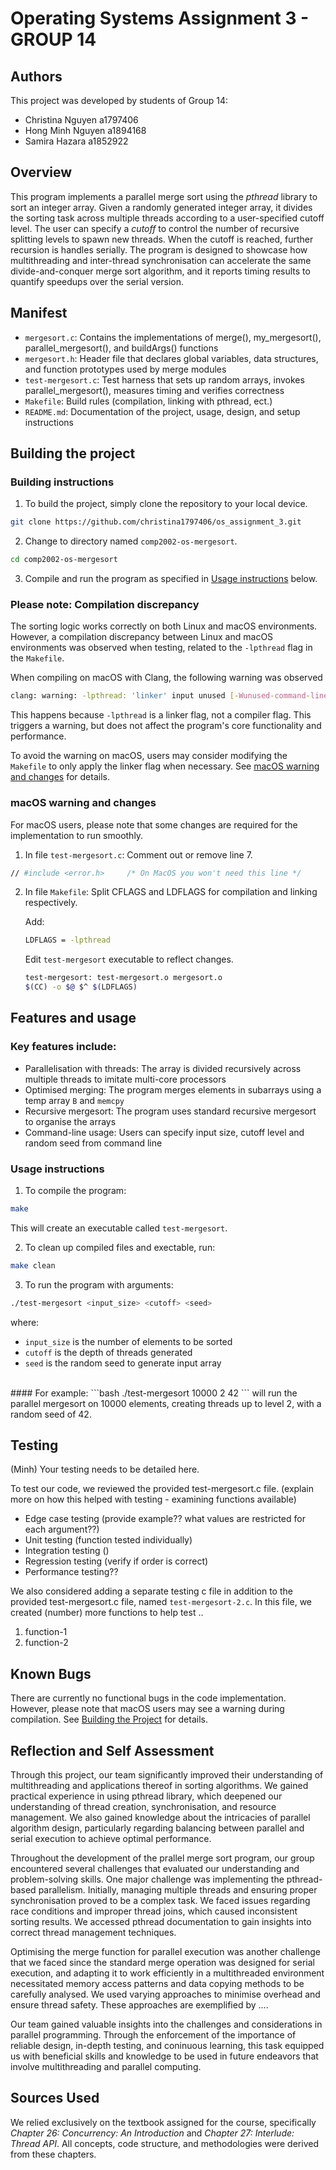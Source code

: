 # Operating Systems Assignment 3 - GROUP 14

## Authors

This project was developed by students of Group 14:
- Christina Nguyen a1797406
- Hong Minh Nguyen a1894168
- Samira Hazara a1852922

## Overview

This program implements a parallel merge sort using the *pthread* library to sort an integer array. Given a randomly generated integer array, it divides the sorting task across multiple threads according to a user-specified cutoff level. The user can specify a *cutoff* to control the number of recursive splitting levels to spawn new threads. When the cutoff is reached, further recursion is handles serially. The program is designed to showcase how multithreading and inter-thread synchronisation can accelerate the same divide-and-conquer merge sort algorithm, and it reports timing results to quantify speedups over the serial version.

## Manifest

- `mergesort.c`: Contains the implementations of merge(), my_mergesort(), parallel_mergesort(), and buildArgs() functions
- `mergesort.h`: Header file that declares global variables, data structures, and function prototypes used by merge modules
- `test-mergesort.c`: Test harness that sets up random arrays, invokes parallel_mergesort(), measures timing and verifies correctness
- `Makefile`: Build rules (compilation, linking with pthread, ect.)
- `README.md`: Documentation of the project, usage, design, and setup instructions

## Building the project

### Building instructions
1. To build the project, simply clone the repository to your local device.
```bash
git clone https://github.com/christina1797406/os_assignment_3.git
```
2. Change to directory named `comp2002-os-mergesort`.
```bash
cd comp2002-os-mergesort
```
3. Compile and run the program as specified in [Usage instructions](#usage-instructions) below.  

### Please note: Compilation discrepancy
The sorting logic works correctly on both Linux and macOS environments. However, a compilation discrepancy between Linux and macOS environments was observed when testing, related to the `-lpthread` flag in the `Makefile`. 

When compiling on macOS with Clang, the following warning was observed
```bash
clang: warning: -lpthread: 'linker' input unused [-Wunused-command-line-argument]
```
This happens because `-lpthread` is a linker flag, not a compiler flag. This triggers a warning, but does not affect the program's core functionality and performance. 

To avoid the warning on macOS, users may consider modifying the `Makefile` to only apply the linker flag when necessary. See [macOS warning and changes](#macos-warning-and-changes) for details.  


### macOS warning and changes 
For macOS users, please note that some changes are required for the implementation to run smoothly.

1. In file `test-mergesort.c`: Comment out or remove line 7.
```bash
// #include <error.h>     /* On MacOS you won't need this line */
```

2. In file `Makefile`: Split CFLAGS and LDFLAGS for compilation and linking respectively.

    Add:
    ```bash
    LDFLAGS = -lpthread
    ```

    Edit `test-mergesort` executable to reflect changes.
    ```bash
    test-mergesort: test-mergesort.o mergesort.o
    $(CC) -o $@ $^ $(LDFLAGS)
    ```

## Features and usage

### Key features include:
- Parallelisation with threads: The array is divided recursively across multiple threads to imitate multi-core processors
- Optimised merging: The program merges elements in subarrays using a temp array `B` and `memcpy`
- Recursive mergesort: The program uses standard recursive mergesort to organise the arrays
- Command-line usage: Users can specify input size, cutoff level and random seed from command line

### Usage instructions
1. To compile the program:
```bash
make
```
This will create an executable called `test-mergesort`.

2. To clean up compiled files and exectable, run:
```bash
make clean
```

3. To run the program with arguments:
```bash
./test-mergesort <input_size> <cutoff> <seed>
```
where:
- `input_size` is the number of elements to be sorted
- `cutoff` is the depth of threads generated
- `seed` is the random seed to generate input array  

<br/>
#### For example: 
```bash
./test-mergesort 10000 2 42
```
will run the parallel mergesort on 10000 elements, creating threads up to level 2, with a random seed of 42.

## Testing

(Minh) Your testing needs to be detailed here.

To test our code, we reviewed the provided test-mergesort.c file. (explain more on how this helped with testing - examining functions available)
- Edge case testing (provide example?? what values are restricted for each argument??) 
- Unit testing (function tested individually)
- Integration testing ()
- Regression testing (verify if order is correct)
- Performance testing??

We also considered adding a separate testing c file in addition to the provided test-mergesort.c file, named `test-mergesort-2.c`.
In this file, we created (number) more functions to help test ..
1. function-1
2. function-2

## Known Bugs

There are currently no functional bugs in the code implementation. However, please note that macOS users may see a warning during compilation. See [Building the Project](#building-the-project) for details.

## Reflection and Self Assessment

Through this project, our team significantly improved their understanding of multithreading and applications thereof in sorting algorithms. We gained practical experience in using pthread library, which deepened our understanding of thread creation, synchronisation, and resource management. We also gained knowledge about the intricacies of parallel algorithm design, particularly regarding balancing between parallel and serial execution to achieve optimal performance. 

Throughout the development of the prallel merge sort program, our group encountered several challenges that evaluated our understanding and problem-solving skills. One major challenge was implementing the pthread-based parallelism. Initially, managing multiple threads and ensuring proper synchronisation proved to be a complex task. We faced issues regarding race conditions and improper thread joins, which caused inconsistent sorting results. We accessed pthread documentation to gain insights into correct thread management techniques. 

Optimising the merge function for parallel execution was another challenge that we faced since the standard merge operation was designed for serial execution, and adapting it to work efficiently in a multithreaded environment necessitated memory access patterns and data copying methods to be carefully analysed. We used varying approaches to minimise overhead and ensure thread safety. These approaches are exemplified by ....

Our team gained valuable insights into the challenges and considerations in parallel programming. Through the enforcement of the importance of reliable design, in-depth testing, and coninuous learning, this task equipped us with beneficial skills and knowledge to be used in future endeavors that involve multithreading and parallel computing.

## Sources Used

We relied exclusively on the textbook assigned for the course, specifically *Chapter 26:  Concurrency: An Introduction* and *Chapter 27: Interlude: Thread API*. All concepts, code structure, and methodologies were derived from these chapters. 

